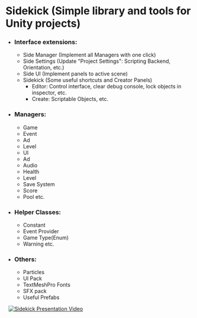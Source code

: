 # Sidekick (Simple library and tools for Unity projects)

* ### Interface extensions: 
    - Side Manager (Implement all Managers with one click)
    - Side Settings (Update "Project Settings": Scripting Backend, Orientation, etc.)
    - Side UI (Implement panels to active scene)
    - Sidekick (Some useful shortcuts and Creator Panels)
        - Editor: Control interface, clear debug console, lock objects in inspector, etc.
        - Create: Scriptable Objects, etc.
* ### Managers: 
    - Game
    - Event
    - Ad
    - Level
    - UI
    - Ad
    - Audio
    - Health
    - Level
    - Save System
    - Score
    - Pool etc.
* ### Helper Classes: 
    - Constant
    - Event Provider
    - Game Type(Enum)
    - Warning etc.
    
* ### Others:
    - Particles
    - UI Pack
    - TextMeshPro Fonts
    - SFX pack
    - Useful Prefabs

&nbsp;
[![Sidekick Presentation Video](https://i.ytimg.com/vi/yOtrU_xlwjs/maxresdefault.jpg)](https://www.youtube.com/watch?v=yOtrU_xlwjs "Sidekick Presentation Video")
